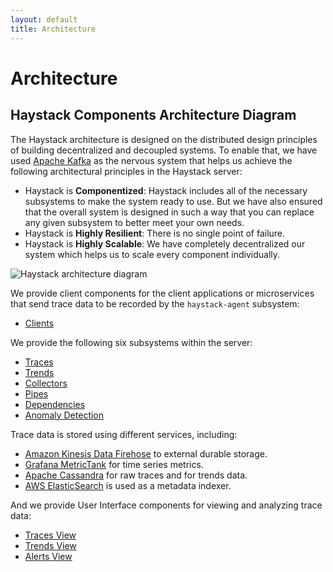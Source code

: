 ```yaml
---
layout: default
title: Architecture
---
```

# Architecture

## Haystack Components Architecture Diagram

The Haystack architecture is designed on the distributed design principles of building decentralized and decoupled systems.
To enable that, we have used [Apache Kafka](http://kafka.apache.org/) as the nervous system that helps us achieve the following architectural principles in the Haystack server:

* Haystack is **Componentized**: Haystack includes all of the necessary subsystems to make the system ready to use. But we have also ensured that the overall system is designed in such a way that you can replace any given subsystem to better meet your own needs. 
* Haystack is **Highly Resilient**: There is no single point of failure. 
* Haystack is **Highly Scalable**: We have completely decentralized our system which helps us to scale every component individually. 

![Haystack architecture diagram](haystack/src/images/Haystack_Components.png)

We provide client components for the client applications or microservices that send trace data to be recorded by the `haystack-agent` subsystem:

* [Clients](/src/clients.html)

We provide the following six subsystems within the server:

* [Traces](/src/subsystems/traces.html)
* [Trends](/src/subsystems/trends.html)
* [Collectors](/src/subsystems/collectors.html)
* [Pipes](/src/subsystems/pipes.html)
* [Dependencies](/src/subsystems/dependencies.html)
* [Anomaly Detection](/src/subsystems/anomaly_detection.html)

Trace data is stored using different services, including:

* [Amazon Kinesis Data Firehose](https://aws.amazon.com/kinesis/data-firehose/) to external durable storage.
* [Grafana MetricTank](https://github.com/grafana/metrictank) for time series metrics.
* [Apache Cassandra](http://cassandra.apache.org/) for raw traces and for trends data.
* [AWS ElasticSearch](https://aws.amazon.com/elasticsearch-service/) is used as a metadata indexer.

And we provide User Interface components for viewing and analyzing trace data:

* [Traces View](/src/ui/traces.html)
* [Trends View](/src/ui/trends.html)
* [Alerts View](/src/ui/alerts.html)

